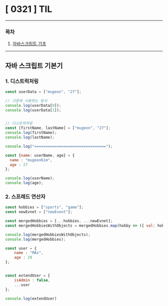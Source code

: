 # [ 0321 ] TIL

---

### 목차

1. [자바스크립트 기초](#자바-스크립트-기본기)
---


## 자바 스크립트 기본기

### 1. 디스트럭처링

```js
const userData = ["mugeon", "27"];

// 기존에 사용하는 방식
console.log(userData[0]);
console.log(userData[1]);


// 디스트럭처링
const [firstName, lastName] = ["mugeon", "27"];
console.log(firstName);
console.log(lastName);

console.log("================================");

const {name: userName, age} = {
  name : "mugeonKim",
  age : 27
};

console.log(userName);
console.log(age);

```


### 2. 스프레드 연산자

 
```js
const hobbies = ["sports", "game"];
const newEvnet = ["newEvent"];

const mergedHobbies = [...hobbies, ...newEvnet];
const mergedHobbiesWithObjects = mergedHobbies.map(hobby => ({ val: hobby }) );

console.log(mergedHobbiesWithObjects);
console.log(mergedHobbies);

const user = {
    name : "MAx",
    age : 29
};


const extendUser = {
    isAdmin : false,
    ...user
};

console.log(extendUser)
```

